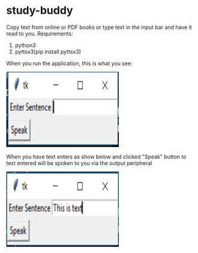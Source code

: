 # study-buddy
Copy text from online or PDF books or type text in the input bar and have it read to you.
Requirements:
1) python3
2) pyttsx3(pip install pyttsx3)

When  you run the application, this is what you see:

<img src="/img/initial screen.png" alt="Initial Screen" width='300' height='200'>

When you have text enters as show below and clicked "Speak" button to text entered will be spoken to you via the output peripheral

<img src="/img/text entered.png" alt="Entered Text" width='300' height='200'>